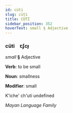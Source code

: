 ```yaml
---
id: cüti
slug: cüti
title: CÜTİ
sidebar_position: 352
hoverText: small § Adjective
---
```


### cüti&emsp;<span kind="abugida">ꞇʄcɟ</span>

*small* **§** Adjective

**Verb**: to be small

**Noun**: smallness

**Modifier**: small

K'iche' ch'uti undefined

*Mayan Language Family*